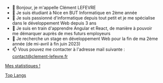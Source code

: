 - 👋 Bonjour, je m'appelle Clément LEFEVRE
- 🏫 Je suis étudiant à Nice en BUT Informatique en 2ème année
- 👀 Je suis passionné d'informatique depuis tout petit et je me spécialise dans le développement Web depuis 3 ans
- 🌱 Je suis en train d'apprendre Angular et React, de manière à pouvoir me démarquer auprès de mes futurs employeurs
- 💞️ Je recherche un stage en développement Web pour la fin de ma 2ème année (de mi-avril à fin juin 2023)
- 📫 Vous pouvez me contacter à l'adresse mail suivante  : contact@clement-lefevre.fr

<!---
Firelods/Firelods is a ✨ special ✨ repository because its `README.md` (this file) appears on your GitHub profile.
You can click the Preview link to take a look at your changes.
--->

[Mes statistiques !](https://github-readme-stats.vercel.app/api?username=Firelods&theme=blue-green&show_icons=true)

[Top Langs](https://github-readme-stats.vercel.app/api/top-langs/?username=Firelods&theme=blue-green&show_icons=true)
